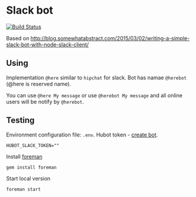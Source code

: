# Slack bot

[![Build Status](https://travis-ci.org/apiaryio/slack-here-bot.svg?branch=master)](https://travis-ci.org/apiaryio/slack-here-bot)

Based on http://blog.somewhatabstract.com/2015/03/02/writing-a-simple-slack-bot-with-node-slack-client/

## Using

Implementation `@here` similar to `hipchat` for slack. Bot has namae `@herebot` (@here is reserved name).

You can use `@here My message` or use `@herebot My message` and all online users will be notify by `@herebot`.

## Testing

Environment configuration file: `.env`. Hubot token - [create bot](https://apiary.slack.com/services/new/bot).

    HUBOT_SLACK_TOKEN=""

Install [foreman](https://github.com/ddollar/foreman)

    gem install foreman

Start local version

    foreman start


